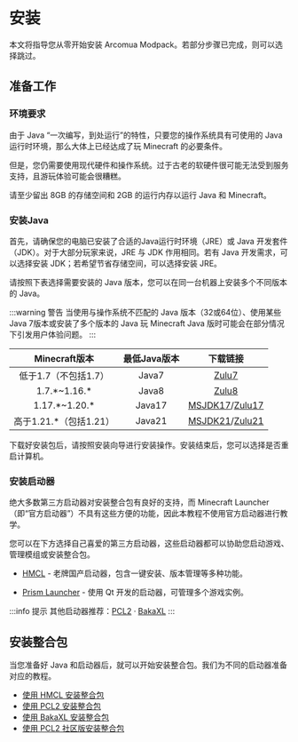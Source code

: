 # 安装

本文将指导您从零开始安装 Arcomua Modpack。若部分步骤已完成，则可以选择跳过。

## 准备工作

### 环境要求

由于 Java “一次编写，到处运行”的特性，只要您的操作系统具有可使用的 Java 运行时环境，那么大体上已经达成了玩 Minecraft 的必要条件。

但是，您仍需要使用现代硬件和操作系统。过于古老的软硬件很可能无法受到服务支持，且游玩体验可能会很糟糕。

请至少留出 8GB 的存储空间和 2GB 的运行内存以运行 Java 和 Minecraft。

### 安装Java

首先，请确保您的电脑已安装了合适的Java运行时环境（JRE）或 Java 开发套件（JDK）。对于大部分玩家来说，JRE 与 JDK 作用相同。若有 Java 开发需求，可以选择安装 JDK；若希望节省存储空间，可以选择安装 JRE。

请按照下表选择需要安装的 Java 版本，您可以在同一台机器上安装多个不同版本的 Java。

:::warning 警告
当使用与操作系统不匹配的 Java 版本（32或64位）、使用某些Java 7版本或安装了多个版本的 Java 玩 Minecraft Java 版时可能会在部分情况下引发用户体验问题。
:::

|Minecraft版本|最低Java版本|下载链接|
|:-----------:|:------:|:-----:|
|低于1.7（不包括1.7）|Java7|[Zulu7]|
|1.7.\*~1.16.\*|Java8|[Zulu8]|
|1.17.\*~1.20.\*|Java17|[MSJDK17]/[Zulu17]|
|高于1.21.\*（包括1.21）|Java21|[MSJDK21]/[Zulu21]|

<!-- Download Links -->
[MSJDK17]: <https://learn.microsoft.com/zh-cn/java/openjdk/download#openjdk-17>
[MSJDK21]: <https://learn.microsoft.com/zh-cn/java/openjdk/download#openjdk-21>
[Zulu7]: <https://www.azul.com/downloads/?version=java-7-lts&show-old-builds=true#zulu>
[Zulu8]: <https://www.azul.com/downloads/?version=java-8-lts&show-old-builds=true#zulu>
[Zulu17]: <https://www.azul.com/downloads/?version=java-17-lts&show-old-builds=true#zulu>
[Zulu21]: <https://www.azul.com/downloads/?version=java-21-lts&show-old-builds=true#zulu>

下载好安装包后，请按照安装向导进行安装操作。安装结束后，您可以选择是否重启计算机。

### 安装启动器

绝大多数第三方启动器对安装整合包有良好的支持，而 Minecraft Launcher（即“官方启动器”）不具有这些方便的功能，因此本教程不使用官方启动器进行教学。

您可以在下方选择自己喜爱的第三方启动器，这些启动器都可以协助您启动游戏、管理模组或安装整合包。

- [HMCL](https://hmcl.huangyuhui.net/) - 老牌国产启动器，包含一键安装、版本管理等多种功能。

- [Prism Launcher](https://prismlauncher.org/) - 使用 Qt 开发的启动器，可管理多个游戏实例。

:::info 提示
其他启动器推荐：[PCL2](https://afdian.com/p/0164034c016c11ebafcb52540025c377) · [BakaXL](https://www.bakaxl.com/)
:::

## 安装整合包

当您准备好 Java 和启动器后，就可以开始安装整合包。我们为不同的启动器准备对应的教程。

- [使用 HMCL 安装整合包](/install/hmcl)
- [使用 PCL2 安装整合包](/install/pcl2)
- [使用 BakaXL 安装整合包](/install/bakaxl)
- [使用 PCL2 社区版安装整合包](/install/pcl2-ce)